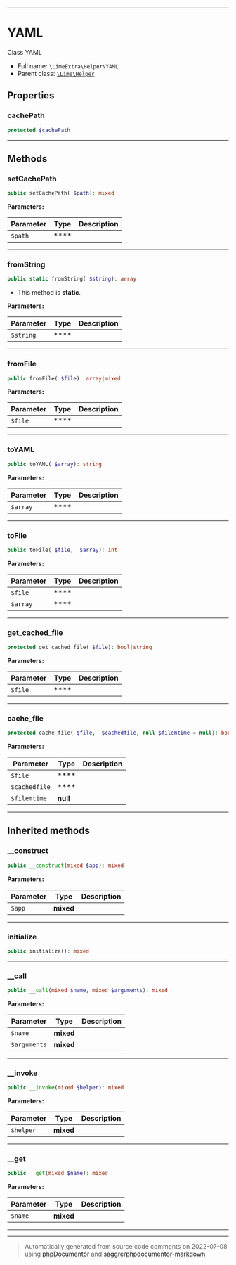 ***

# YAML

Class YAML



* Full name: `\LimeExtra\Helper\YAML`
* Parent class: [`\Lime\Helper`](../../Lime/Helper.md)



## Properties


### cachePath



```php
protected $cachePath
```






***

## Methods


### setCachePath



```php
public setCachePath( $path): mixed
```








**Parameters:**

| Parameter | Type | Description |
|-----------|------|-------------|
| `$path` | **** |  |




***

### fromString



```php
public static fromString( $string): array
```



* This method is **static**.




**Parameters:**

| Parameter | Type | Description |
|-----------|------|-------------|
| `$string` | **** |  |




***

### fromFile



```php
public fromFile( $file): array|mixed
```








**Parameters:**

| Parameter | Type | Description |
|-----------|------|-------------|
| `$file` | **** |  |




***

### toYAML



```php
public toYAML( $array): string
```








**Parameters:**

| Parameter | Type | Description |
|-----------|------|-------------|
| `$array` | **** |  |




***

### toFile



```php
public toFile( $file,  $array): int
```








**Parameters:**

| Parameter | Type | Description |
|-----------|------|-------------|
| `$file` | **** |  |
| `$array` | **** |  |




***

### get_cached_file



```php
protected get_cached_file( $file): bool|string
```








**Parameters:**

| Parameter | Type | Description |
|-----------|------|-------------|
| `$file` | **** |  |




***

### cache_file



```php
protected cache_file( $file,  $cachedfile, null $filemtime = null): bool
```








**Parameters:**

| Parameter | Type | Description |
|-----------|------|-------------|
| `$file` | **** |  |
| `$cachedfile` | **** |  |
| `$filemtime` | **null** |  |




***


## Inherited methods


### __construct



```php
public __construct(mixed $app): mixed
```








**Parameters:**

| Parameter | Type | Description |
|-----------|------|-------------|
| `$app` | **mixed** |  |




***

### initialize



```php
public initialize(): mixed
```











***

### __call



```php
public __call(mixed $name, mixed $arguments): mixed
```








**Parameters:**

| Parameter | Type | Description |
|-----------|------|-------------|
| `$name` | **mixed** |  |
| `$arguments` | **mixed** |  |




***

### __invoke



```php
public __invoke(mixed $helper): mixed
```








**Parameters:**

| Parameter | Type | Description |
|-----------|------|-------------|
| `$helper` | **mixed** |  |




***

### __get



```php
public __get(mixed $name): mixed
```








**Parameters:**

| Parameter | Type | Description |
|-----------|------|-------------|
| `$name` | **mixed** |  |




***


***
> Automatically generated from source code comments on 2022-07-08 using [phpDocumentor](http://www.phpdoc.org/) and [saggre/phpdocumentor-markdown](https://github.com/Saggre/phpDocumentor-markdown)
